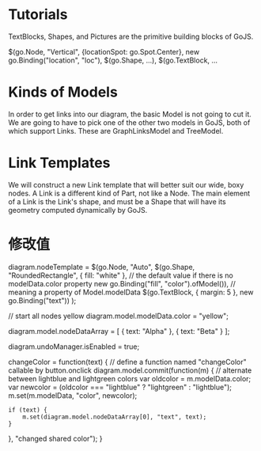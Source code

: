 
# Tutorials
TextBlocks, Shapes, and Pictures are the primitive building blocks of GoJS.

$(go.Node, "Vertical", {locationSpot: go.Spot.Center},  new go.Binding("location", "loc"),
    $(go.Shape, ...), $(go.TextBlock, ...
    


# Kinds of Models
In order to get links into our diagram, the basic Model is not going to cut it. 
We are going to have to pick one of the other two models in GoJS, both of which support Links. These are GraphLinksModel and TreeModel. 


# Link Templates
We will construct a new Link template that will better suit our wide, boxy nodes. A Link is a different kind of Part, not like a Node. 
The main element of a Link is the Link's shape, and must be a Shape that will have its geometry computed dynamically by GoJS. 


# 修改值


diagram.nodeTemplate =
  $(go.Node, "Auto",
    $(go.Shape, "RoundedRectangle",
      { fill: "white" },  // the default value if there is no modelData.color property
      new go.Binding("fill", "color").ofModel()),  // meaning a property of Model.modelData
    $(go.TextBlock,
      { margin: 5 },
      new go.Binding("text"))
  );
  
// start all nodes yellow
diagram.model.modelData.color = "yellow";

diagram.model.nodeDataArray = [
  { text: "Alpha" },
  { text: "Beta" }
];

diagram.undoManager.isEnabled = true;

changeColor = function(text) {  // define a function named "changeColor" callable by button.onclick
  diagram.model.commit(function(m) {
    // alternate between lightblue and lightgreen colors
    var oldcolor = m.modelData.color;
    var newcolor = (oldcolor === "lightblue" ? "lightgreen" : "lightblue");
    m.set(m.modelData, "color", newcolor);
	
	if (text) {
		m.set(diagram.model.nodeDataArray[0], "text", text);
	}
	
  }, "changed shared color");
}

